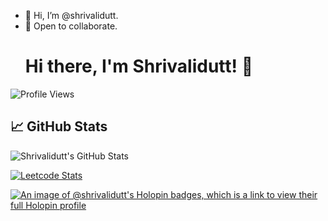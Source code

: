 - 👋 Hi, I’m @shrivalidutt.
- 💞️ Open to collaborate.
  # Hi there, I'm Shrivalidutt! 👋

![Profile Views](https://komarev.com/ghpvc/?username=shrivalidutt&color=brightgreen)


## 📈 GitHub Stats

![Shrivalidutt's GitHub Stats](https://github-readme-stats.vercel.app/api?username=shrivalidutt&show_icons=true&theme=radical)
  
[![Leetcode Stats](https://leetcard.jacoblin.cool/shrivali_dutt)](https://leetcode.com/shrivali_dutt)

<!---
shrivalidutt/shrivalidutt is a ✨ special ✨ repository because its `README.md` (this file) appears on your GitHub profile.
You can click the Preview link to take a look at your changes.
--->
[![An image of @shrivalidutt's Holopin badges, which is a link to view their full Holopin profile](https://holopin.me/shrivalidutt)](https://holopin.io/@shrivalidutt)
